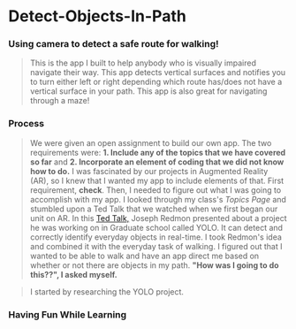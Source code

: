 # Detect-Objects-In-Path
### Using camera to detect a safe route for walking!

> This is the app I built to help anybody who is visually impaired navigate their way. This app detects vertical surfaces and notifies you to turn either left or right depending which route has/does not have a vertical surface in your path. This app is also great for navigating through a maze!

### Process

> We were given an open assignment to build our own app. The two requirements were: <b> 1. Include any of the topics that we have covered so far</b> and <b>2. Incorporate an element of coding that we did not know how to do.</b> I was fascinated by our projects in Augmented Reality (AR), so I knew that I wanted my app to include elements of that. First requirement, <b>check</b>. Then, I needed to figure out what I was going to accomplish with my app. I looked through my class's <i>Topics Page</i> and stumbled upon a Ted Talk that we watched when we first began our unit on AR. In this <a href="https://www.ted.com/talks/joseph_redmon_how_a_computer_learns_to_recognize_objects_instantly?language=en">Ted Talk,</a> Joseph Redmon presented about a project he was working on in Graduate school called YOLO. It can detect and correctly identify everyday objects in real-time. I took Redmon's idea and combined it with the everyday task of walking. I figured out that I wanted to be able to walk and have an app direct me based on whether or not there are objects in my path. <b>"How was I going to do this??", I asked myself.</b>

> I started by researching the YOLO project. 

### Having Fun While Learning
